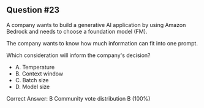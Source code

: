 ## Question #23

A company wants to build a generative AI application by using Amazon Bedrock and needs to choose a foundation model (FM).

The company wants to know how much information can fit into one prompt.

Which consideration will inform the company's decision?

- A. Temperature
- B. Context window
- C. Batch size
- D. Model size 

Correct Answer: 
B Community vote distribution B (100%)